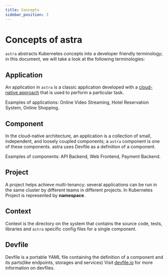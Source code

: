 ```yaml
---
title: Concepts
sidebar_position: 3
---
```


# Concepts of astra

`astra` abstracts Kubernetes concepts into a developer friendly terminology; in this document, we will take a look at the following terminologies:

## Application

An application in `astra` is a classic application developed with a [cloud-native approach](https://www.redhat.com/en/topics/cloud-native-apps) that is used to perform a particular task.

Examples of applications: Online Video Streaming, Hotel Reservation System, Online Shopping.

## Component

In the cloud-native architecture, an application is a collection of small, independent, and loosely coupled components; a `astra` component is one of these components.
astra uses Devfile  as a definition of a component.

Examples of components: API Backend, Web Frontend, Payment Backend.

## Project

A project helps achieve multi-tenancy: several applications can be run in the same cluster by different teams in different projects.
In Kubernetes Project is represented by **namespace**.

## Context

Context is the directory on the system that contains the source code, tests, libraries and `astra` specific config files for a single component.

## Devfile

Devfile is a portable YAML file containing the definition of a component and its parts(like endpoints, storages and services) Visit [devfile.io](https://devfile.io/) for more information on devfiles.
